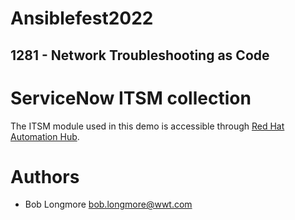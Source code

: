 # Ansiblefest2022
## 1281 - Network Troubleshooting as Code

# ServiceNow ITSM collection
The ITSM module used in this demo is accessible through [Red Hat Automation Hub](https://console.redhat.com/ansible/automation-hub/repo/published/servicenow/itsm "console.redhat.com").
# Authors

- Bob Longmore bob.longmore@wwt.com

